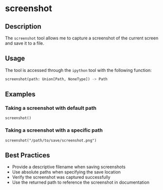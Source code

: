 # screenshot

## Description
The `screenshot` tool allows me to capture a screenshot of the current screen and save it to a file.

## Usage
The tool is accessed through the `ipython` tool with the following function:

```python
screenshot(path: Union[Path, NoneType]) -> Path
```

## Examples

### Taking a screenshot with default path
```ipython
screenshot()
```

### Taking a screenshot with a specific path
```ipython
screenshot("/path/to/save/screenshot.png")
```

## Best Practices
- Provide a descriptive filename when saving screenshots
- Use absolute paths when specifying the save location
- Verify the screenshot was captured successfully
- Use the returned path to reference the screenshot in documentation
